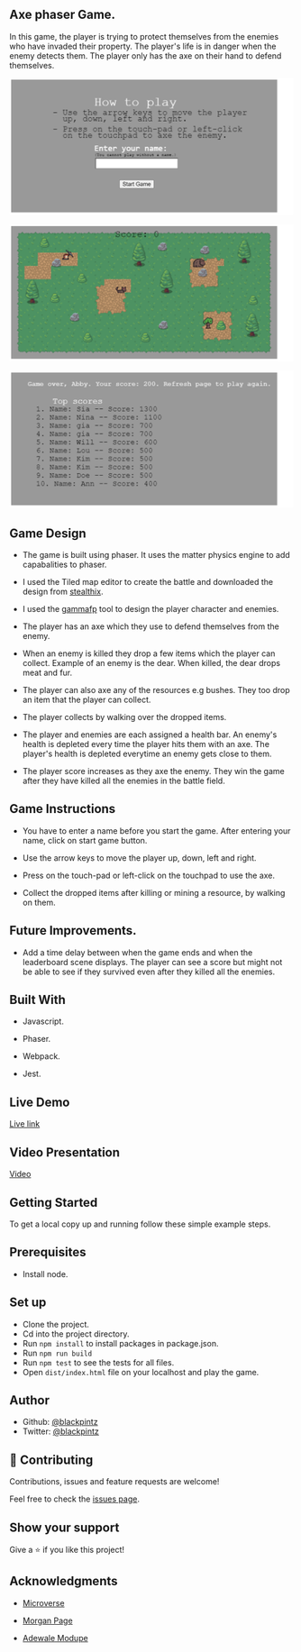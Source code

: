 ## Axe phaser Game.

 In this game, the player is trying to protect themselves from the enemies who have invaded their property. The player's life is in danger when the enemy detects them. The player only has the axe on their hand to defend themselves.

![screenshot](./assets/screenshots/frontPage.png)

![screenshot](./assets/screenshots/battlePage.png)

![screenshot](./assets/screenshots/leaderboardPage.png)


## Game Design

- The game is built using phaser. It uses the matter physics engine to add capabalities to phaser.

- I used the Tiled map editor to create the battle and downloaded the design from [stealthix](https://stealthix.itch.io/rpg-nature-tileset?download).

- I used the [gammafp](https://gammafp.com/tools/) tool to design the player character and enemies.

- The player has an axe which they use to defend themselves from the enemy.

- When an enemy is killed they drop a few items which the player can collect. Example of an enemy is the dear. When killed, the dear drops meat and fur.

- The player can also axe any of the resources e.g bushes. They too drop an item that the player can collect.

- The player collects by walking over the dropped items.

- The player and enemies are each assigned a health bar. An enemy's health is depleted every time the player hits them with an axe. The player's health is depleted everytime an enemy gets close to them.

- The player score increases as they axe the enemy. They win the game after they have killed all the enemies in the battle field.


## Game Instructions

- You have to enter a name before you start the game. After entering your name, click on start game button.

- Use the arrow keys to move the player up, down, left and right.

- Press on the touch-pad or left-click on the touchpad to use the axe.

- Collect the dropped items after killing or mining a resource, by walking on them.


## Future Improvements.

- Add a time delay between when the game ends and when the leaderboard scene displays. The player can see a score but might not be able to see if they survived even after they killed all the enemies.


## Built With

- Javascript.

- Phaser.

- Webpack.

- Jest.

## Live Demo

[Live link](https://axe-phaser-game.netlify.app/)

## Video Presentation

[Video](https://www.loom.com/share/da18f6320f47404b9a53706fea9ca294)

## Getting Started

To get a local copy up and running follow these simple example steps.

## Prerequisites

- Install node.

## Set up

- Clone the project.
- Cd into the project directory.
- Run ```npm install``` to install packages in package.json.
- Run ```npm run build```
- Run ```npm test``` to see the tests for all files.
- Open ```dist/index.html``` file on your localhost and play the game.



## Author

- Github: [@blackpintz](https://github.com/blackpintz)
- Twitter: [@blackpintz](https://twitter.com/blackpintz)


## 🤝 Contributing

Contributions, issues and feature requests are welcome!

Feel free to check the [issues page](https://github.com/blackpintz/RPG-game/issues).

## Show your support

Give a ⭐️ if you like this project!

## Acknowledgments

- [Microverse](https://www.microverse.org/)

- [Morgan Page](https://www.morganpage.tech/)

- [Adewale Modupe](https://github.com/Eshy10/)







